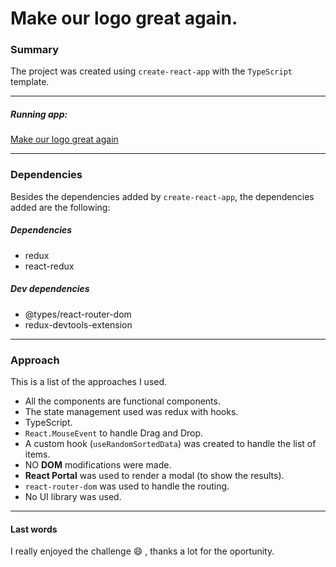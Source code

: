 # Make our logo great again.
### Summary
The project was created  using `create-react-app` with the `TypeScript` template.

-------- 
##### Running app:
[Make our logo great again](https://rmena-make-our-logo-great-again.netlify.app/)

----------

### Dependencies
Besides the dependencies added by `create-react-app`, the dependencies added are the following:
##### Dependencies
- redux
- react-redux
##### Dev dependencies
- @types/react-router-dom
- redux-devtools-extension

----------

### Approach
This is a list of the approaches I used.
- All the components are functional components.
- The state management used was redux with hooks.
- TypeScript. 
- `React.MouseEvent` to handle Drag and Drop.
- A custom hook (`useRandomSortedData`) was created to handle the list of items.
- NO **DOM** modifications were made.
- **React Portal** was used to render a modal (to show the results).
- `react-router-dom` was used to handle the routing.
- No UI library was used.
--- 
#### Last words
I really enjoyed the challenge :smile: , thanks a lot for the oportunity.
